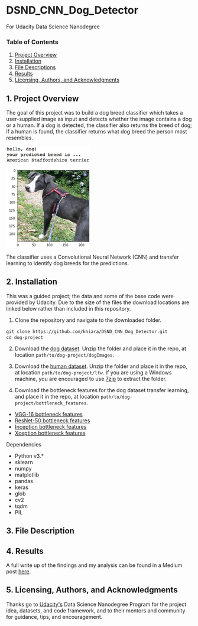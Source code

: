 # DSND_CNN_Dog_Detector
For Udacity Data Science Nanodegree

[//]: # (Image References)

[image1]: ./images/sample_dog_output.png "Sample Output"
[image2]: ./images/vgg16_model.png "VGG-16 Model Keras Layers"
[image3]: ./images/vgg16_model_draw.png "VGG16 Model Figure"


### Table of Contents
  1. [Project Overview](#1--project-overview)
  2. [Installation](#2--installation)
  3. [File Descriptions](#3--file-descriptions)
  4. [Results](#4--results)
  5. [Licensing, Authors, and Acknowledgments](#5--licensing-authors-and-acknowledgments)

## 1. Project Overview
The goal of this project was to build a dog breed classifier which takes a user-supplied image as input and detects whether the image contains a dog or a human. If a dog is detected, the classifier also returns the breed of dog; if a human is found, the classifier returns what dog breed the person most resembles.

![Sample Output][image1]

The classifier uses a Convolutional Neural Network (CNN) and transfer learning to identify dog breeds for the predictions. 

## 2. Installation
This was a guided project; the data and some of the base code were provided by Udacity. Due to the size of the files the download locations are linked below rather than included in this repository. 

1. Clone the repository and navigate to the downloaded folder.
```	
git clone https://github.com/khiara/DSND_CNN_Dog_Detector.git
cd dog-project
```

2. Download the [dog dataset](https://s3-us-west-1.amazonaws.com/udacity-aind/dog-project/dogImages.zip).  Unzip the folder and place it in the repo, at location `path/to/dog-project/dogImages`. 

3. Download the [human dataset](https://s3-us-west-1.amazonaws.com/udacity-aind/dog-project/lfw.zip).  Unzip the folder and place it in the repo, at location `path/to/dog-project/lfw`.  If you are using a Windows machine, you are encouraged to use [7zip](http://www.7-zip.org/) to extract the folder. 

4. Download the bottleneck features for the dog dataset transfer learning, and place it in the repo, at location `path/to/dog-project/bottleneck_features`.
* [VGG-16 bottleneck features](https://s3-us-west-1.amazonaws.com/udacity-aind/dog-project/DogVGG16Data.npz)  
* [ResNet-50 bottleneck features](https://s3-us-west-1.amazonaws.com/udacity-aind/dog-project/DogResnet50Data.npz)
* [Inception bottleneck features](https://s3-us-west-1.amazonaws.com/udacity-aind/dog-project/DogInceptionV3Data.npz)
* [Xception bottleneck features](https://s3-us-west-1.amazonaws.com/udacity-aind/dog-project/DogXceptionData.npz)

Dependencies
* Python v3.*
* sklearn
* numpy
* matplotlib
* pandas
* keras
* glob
* cv2
* tqdm
* PIL


## 3. File Description

## 4. Results
A full write up of the findings and my analysis can be found in a Medium post [here](https://medium.com/@k.chinn/             ).

## 5. Licensing, Authors, and Acknowledgments
Thanks go to [Udacity's](https://Udacity.com) Data Science Nanodegree Program for the project idea, datasets, and code framework, and to their mentors and community for guidance, tips, and encouragement. 
